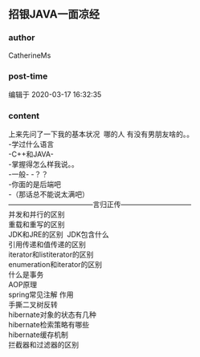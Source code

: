 ## 招银JAVA一面凉经
### author 
CatherineMs
### post-time 

编辑于  2020-03-17 16:32:35
### content 
<div class="post-topic-des nc-post-content">
 <div>
  上来先问了一下我的基本状况  哪的人 有没有男朋友啥的。。
 </div>
 <div>
  -学过什么语言
 </div>
 <div>
  -C++和JAVA-
 </div>
 <div>
  -掌握得怎么样我说。。
 </div>
 <div>
  -一般- -？？
 </div>
 <div>
  -你面的是后端吧
 </div>
 <div>
  -（那话总不能说太满吧）
  <br/>
 </div>
 <div>
  ————————————言归正传——————————
  <br/>
 </div>
 <div>
  并发和并行的区别
 </div>
 重载和重写的区别
 <br/>
 JDK和JRE的区别  JDK包含什么
 <br/>
 引用传递和值传递的区别
 <br/>
 iterator和listiterator的区别
 <br/>
 enumeration和iterator的区别
 <br/>
 什么是事务
 <br/>
 AOP原理
 <br/>
 spring常见注解 作用
 <br/>
 手撕二叉树反转
 <br/>
 hibernate对象的状态有几种
 <br/>
 hibernate检索策略有哪些
 <br/>
 hibernate缓存机制
 <br/>
 拦截器和过滤器的区别
</div>
